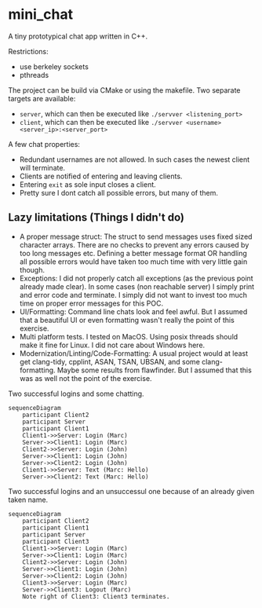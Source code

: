 # mini_chat

A tiny prototypical chat app written in C++.

Restrictions:
- use berkeley sockets
- pthreads

The project can be build via CMake or using the makefile. Two separate targets are available:

- `server`, which can then be executed like `./servver <listening_port>`
- `client`, which can then be executed like `./servver <username> <server_ip>:<server_port>`

A few chat properties:
- Redundant usernames are not allowed. In such cases the newest client will terminate.
- Clients are notified of entering and leaving clients.
- Entering `exit` as sole input closes a client.
- Pretty sure I dont catch all possible errors, but many of them.

## Lazy limitations (Things I didn't do)

- A proper message struct: The struct to send messages uses fixed sized character arrays. 
There are no checks to prevent any errors caused by too long messages etc.
Defining a better message format OR handling all possible errors would have taken too much time with very little gain though.
- Exceptions: I did not properly catch all exceptions (as the previous point already made clear). In some cases (non reachable server) I simply print and error code and terminate. I simply did not want to invest too much time on proper error messages for this POC.
- UI/Formatting: Command line chats look and feel awful. But I assumed that a beautiful UI or even formatting wasn't really the point of this exercise. 
- Multi platform tests. I tested on MacOS. Using posix threads should make it fine for Linux. I did not care about Windows here.
- Modernization/Linting/Code-Formatting: A usual project would at least get clang-tidy, cpplint, ASAN, TSAN, UBSAN, and some clang-formatting. Maybe some results from flawfinder. But I assumed that this was as well not the point of the exercise.

Two successful logins and some chatting.

```mermaid
sequenceDiagram
    participant Client2
    participant Server
    participant Client1
    Client1->>Server: Login (Marc)
    Server->>Client1: Login (Marc)
    Client2->>Server: Login (John)
    Server->>Client1: Login (John)
    Server->>Client2: Login (John)
    Client1->>Server: Text (Marc: Hello)
    Server->>Client2: Text (Marc: Hello)
```
Two successful logins and an unsuccessul one because of an already given taken name.

```mermaid
sequenceDiagram
    participant Client2
    participant Client1
    participant Server
    participant Client3
    Client1->>Server: Login (Marc)
    Server->>Client1: Login (Marc)
    Client2->>Server: Login (John)
    Server->>Client1: Login (John)
    Server->>Client2: Login (John)
    Client3->>Server: Login (Marc)
    Server->>Client3: Logout (Marc)
    Note right of Client3: Client3 terminates.
```
